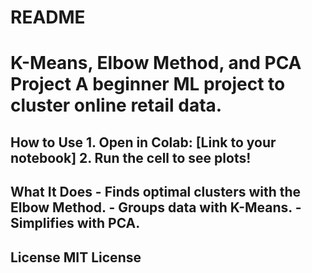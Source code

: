 # README
# K-Means, Elbow Method, and PCA Project A beginner ML project to cluster online retail data.  
## How to Use 1. Open in Colab: [Link to your notebook] 2. Run the cell to see plots!  
## What It Does - Finds optimal clusters with the Elbow Method. - Groups data with K-Means. - Simplifies with PCA.  
## License MIT License


